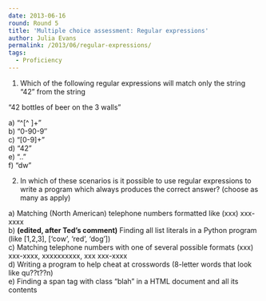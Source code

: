 ```yaml
---
date: 2013-06-16
round: Round 5
title: 'Multiple choice assessment: Regular expressions'
author: Julia Evans
permalink: /2013/06/regular-expressions/
tags:
  - Proficiency
---
```

1) Which of the following regular expressions will match only the string &#8220;42&#8221; from the string

&#8220;42 bottles of beer on the 3 walls&#8221;

a) &#8220;^[^ ]+&#8221;  
b) &#8220;0-90-9&#8243;  
c) &#8220;[0-9]+&#8221;  
d) &#8220;42&#8221;  
e) &#8220;..&#8221;  
f) &#8220;dw&#8221;

2) In which of these scenarios is it possible to use regular expressions to write a program which always produces the correct answer? (choose as many as apply)

a) Matching (North American) telephone numbers formatted like (xxx) xxx-xxxx  
b) **(edited, after Ted&#8217;s comment)** Finding all list literals in a Python program (like [1,2,3], [&#8216;cow&#8217;, &#8216;red&#8217;, &#8216;dog&#8217;])  
c) Matching telephone numbers with one of several possible formats (xxx) xxx-xxxx, xxxxxxxxxx, xxx xxx-xxxx  
d) Writing a program to help cheat at crosswords (8-letter words that look like qu??t??n)  
e) Finding a span tag with class &#8220;blah&#8221; in a HTML document and all its contents

